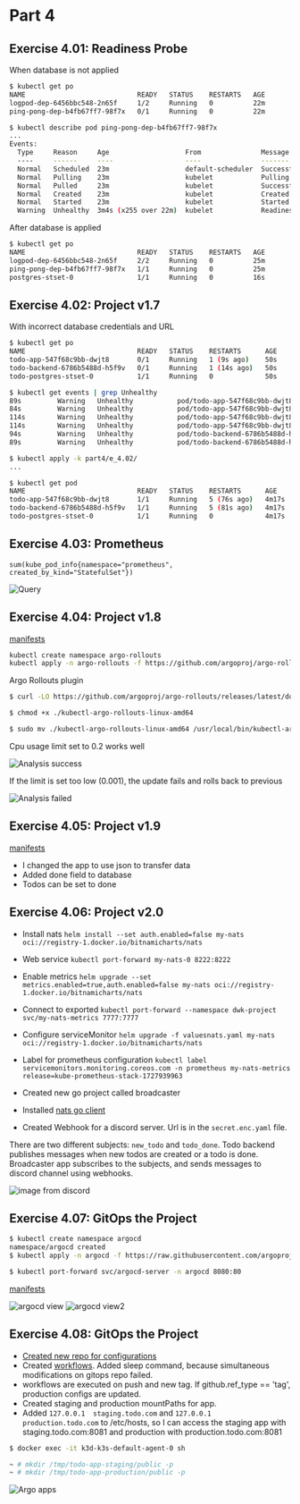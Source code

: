# Part 4

## Exercise 4.01: Readiness Probe

When database is not applied

```bash
$ kubectl get po
NAME                            READY   STATUS    RESTARTS   AGE
logpod-dep-6456bbc548-2n65f     1/2     Running   0          22m
ping-pong-dep-b4fb67ff7-98f7x   0/1     Running   0          22m
```

```bash
$ kubectl describe pod ping-pong-dep-b4fb67ff7-98f7x
...
Events:
  Type     Reason     Age                   From               Message
  ----     ------     ----                  ----               -------
  Normal   Scheduled  23m                   default-scheduler  Successfully assigned default/ping-pong-dep-b4fb67ff7-98f7x to k3d-k3s-default-server-0
  Normal   Pulling    23m                   kubelet            Pulling image "desipeli/dwk-pingpong:4.01"
  Normal   Pulled     23m                   kubelet            Successfully pulled image "desipeli/dwk-pingpong:4.01" in 859ms (859ms including waiting). Image size: 10422254 bytes.
  Normal   Created    23m                   kubelet            Created container ping-pong
  Normal   Started    23m                   kubelet            Started container ping-pong
  Warning  Unhealthy  3m4s (x255 over 22m)  kubelet            Readiness probe failed: HTTP probe failed with statuscode: 500
```

After database is applied

```bash
$ kubectl get po
NAME                            READY   STATUS    RESTARTS   AGE
logpod-dep-6456bbc548-2n65f     2/2     Running   0          25m
ping-pong-dep-b4fb67ff7-98f7x   1/1     Running   0          25m
postgres-stset-0                1/1     Running   0          16s
```

## Exercise 4.02: Project v1.7

With incorrect database credentials and URL

```bash
$ kubectl get po
NAME                            READY   STATUS    RESTARTS      AGE
todo-app-547f68c9bb-dwjt8       0/1     Running   1 (9s ago)    50s
todo-backend-6786b5488d-h5f9v   0/1     Running   1 (14s ago)   50s
todo-postgres-stset-0           1/1     Running   0             50s

$ kubectl get events | grep Unhealthy
89s         Warning   Unhealthy           pod/todo-app-547f68c9bb-dwjt8        Readiness probe failed: HTTP probe failed with statuscode: 500
84s         Warning   Unhealthy           pod/todo-app-547f68c9bb-dwjt8        Liveness probe failed: HTTP probe failed with statuscode: 500
114s        Warning   Unhealthy           pod/todo-app-547f68c9bb-dwjt8        Readiness probe failed: Get "http://10.42.0.153:8000/healthz": EOF
114s        Warning   Unhealthy           pod/todo-app-547f68c9bb-dwjt8        Readiness probe failed: Get "http://10.42.0.153:8000/healthz": dial tcp 10.42.0.153:8000: connect: connection refused
94s         Warning   Unhealthy           pod/todo-backend-6786b5488d-h5f9v    Readiness probe failed: HTTP probe failed with statuscode: 500
89s         Warning   Unhealthy           pod/todo-backend-6786b5488d-h5f9v    Liveness probe failed: HTTP probe failed with statuscode: 500

$ kubectl apply -k part4/e_4.02/
...

$ kubectl get pod
NAME                            READY   STATUS    RESTARTS      AGE
todo-app-547f68c9bb-dwjt8       1/1     Running   5 (76s ago)   4m17s
todo-backend-6786b5488d-h5f9v   1/1     Running   5 (81s ago)   4m17s
todo-postgres-stset-0           1/1     Running   0             4m17s
```

## Exercise 4.03: Prometheus

```
sum(kube_pod_info{namespace="prometheus", created_by_kind="StatefulSet"})
```

![Query](e_4.03/prometheus-403.png)

## Exercise 4.04: Project v1.8

[manifests](e_4.04/)

```bash
kubectl create namespace argo-rollouts
kubectl apply -n argo-rollouts -f https://github.com/argoproj/argo-rollouts/releases/latest/download/install.yaml

```

Argo Rollouts plugin

```bash
$ curl -LO https://github.com/argoproj/argo-rollouts/releases/latest/download/kubectl-argo-rollouts-linux-amd64

$ chmod +x ./kubectl-argo-rollouts-linux-amd64

$ sudo mv ./kubectl-argo-rollouts-linux-amd64 /usr/local/bin/kubectl-argo-rollouts
```

Cpu usage limit set to 0.2 works well

![Analysis success](e_4.04/images/analysis_success.png)

If the limit is set too low (0.001), the update fails and rolls back to previous

![Analysis failed](e_4.04/images/analysis_failed.png)

## Exercise 4.05: Project v1.9

[manifests](e_4.05/)

- I changed the app to use json to transfer data
- Added done field to database
- Todos can be set to done

## Exercise 4.06: Project v2.0

- Install nats `helm install --set auth.enabled=false my-nats oci://registry-1.docker.io/bitnamicharts/nats`
- Web service `kubectl port-forward my-nats-0 8222:8222`
- Enable metrics `helm upgrade --set metrics.enabled=true,auth.enabled=false my-nats oci://registry-1.docker.io/bitnamicharts/nats`
- Connect to exported `kubectl port-forward --namespace dwk-project svc/my-nats-metrics 7777:7777`
- Configure serviceMonitor `helm upgrade -f valuesnats.yaml my-nats oci://registry-1.docker.io/bitnamicharts/nats`
- Label for prometheus configuration `kubectl label servicemonitors.monitoring.coreos.com -n prometheus my-nats-metrics release=kube-prometheus-stack-1727939963`


- Created new go project called broadcaster
- Installed [nats go client](https://github.com/nats-io/nats.go)
- Created Webhook for a discord server. Url is in the `secret.enc.yaml` file.

There are two different subjects: `new_todo` and `todo_done`. Todo backend publishes messages when new todos are created or a todo is done. Broadcaster app subscribes to the subjects, and sends messages to discord channel using webhooks.

![image from discord](e_4.06/images/discord-todo.png)

## Exercise 4.07: GitOps the Project

```bash
$ kubectl create namespace argocd
namespace/argocd created
$ kubectl apply -n argocd -f https://raw.githubusercontent.com/argoproj/argo-cd/stable/manifests/install.yaml

$ kubectl port-forward svc/argocd-server -n argocd 8080:80

```

 [manifests](e_4.07/)

![argocd view](e_4.07/images/argocd_pingpong.png)
![argocd view2](e_4.07/images/argocd_pingpong2.png)


## Exercise 4.08: GitOps the Project

- [Created new repo for configurations](https://github.com/Desipeli/dwk-gitops)
- Created [workflows](e_4.08/). Added sleep command, because simultaneous modifications on gitops repo failed.
- workflows are executed on push and new tag. If github.ref_type == 'tag', production configs are updated.
- Created staging and production mountPaths for app.
- Added `127.0.0.1	staging.todo.com` and `127.0.0.1 production.todo.com` to /etc/hosts, so I can access the staging app with staging.todo.com:8081 and production with production.todo.com:8081


```sh
$ docker exec -it k3d-k3s-default-agent-0 sh

~ # mkdir /tmp/todo-app-staging/public -p
~ # mkdir /tmp/todo-app-production/public -p
```

![Argo apps](e_4.08/argo_apps.png)
